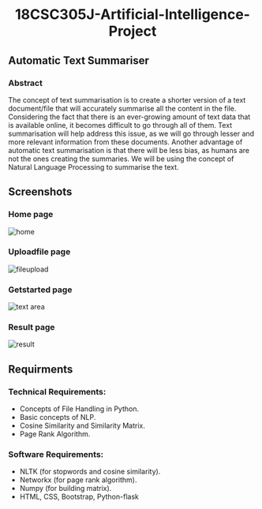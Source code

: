<h1 align="center"> 18CSC305J-Artificial-Intelligence-Project </h1>
<h2> Automatic Text Summariser </h2>
<h3> Abstract </h3>

The concept of text summarisation is to create a shorter version of a text document/file that will accurately summarise all the content in the file. Considering the fact that there is an ever-growing amount of text data that is available online, it becomes difficult to go through all of them. Text summarisation will help address this issue, as we will go through lesser and more relevant information from these documents. Another advantage of automatic text summarisation is that there will be less bias, as humans are not the ones creating the summaries. We will be using the concept of Natural Language Processing to summarise the text.

<h2> Screenshots </h2>

### Home page

![home](https://user-images.githubusercontent.com/70643852/163853462-b24a30ac-9fb7-4c92-a5c5-081d3f707d23.png)

### Uploadfile page

![fileupload](https://user-images.githubusercontent.com/70643852/163853479-0a5b3942-a4d2-465a-a62c-6b1dc8fdf242.png)

### Getstarted page

![text area](https://user-images.githubusercontent.com/70643852/163853476-19c6eef6-dcb1-4124-9c3a-0455bf2ccda7.png)

### Result page

![result](https://user-images.githubusercontent.com/70643852/163853470-c9d340eb-f77b-4b18-ab63-25cc2617692a.png)


## Requirments
### Technical Requirements:
 * Concepts of File Handling in Python.
 * Basic concepts of NLP.
 * Cosine Similarity and Similarity Matrix.
 * Page Rank Algorithm.
### Software Requirements:
 * NLTK (for stopwords and cosine similarity).
 * Networkx (for page rank algorithm).
 * Numpy (for building matrix).
 * HTML, CSS, Bootstrap, Python-flask
